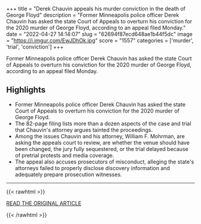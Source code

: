 +++
title = "Derek Chauvin appeals his murder conviction in the death of George Floyd"
description = "Former Minneapolis police officer Derek Chauvin has asked the state Court of Appeals to overturn his conviction for the 2020 murder of George Floyd, according to an appeal filed Monday."
date = "2022-04-27 14:14:07"
slug = "62694f87ecd648ae1b44f5dc"
image = "https://i.imgur.com/EwJDhOk.jpg"
score = "1557"
categories = ['murder', 'trial', 'conviction']
+++

Former Minneapolis police officer Derek Chauvin has asked the state Court of Appeals to overturn his conviction for the 2020 murder of George Floyd, according to an appeal filed Monday.

## Highlights

- Former Minneapolis police officer Derek Chauvin has asked the state Court of Appeals to overturn his conviction for the 2020 murder of George Floyd.
- The 82-page filing lists more than a dozen aspects of the case and trial that Chauvin's attorney argues tainted the proceedings.
- Among the issues Chauvin and his attorney, William F. Mohrman, are asking the appeals court to review, are whether the venue should have been changed, the jury fully sequestered, or the trial delayed because of pretrial protests and media coverage.
- The appeal also accuses prosecutors of misconduct, alleging the state's attorneys failed to properly disclose discovery information and adequately prepare prosecution witnesses.

---

{{< rawhtml >}}
  <p class="article-category">
    <a target="_blank" href="https://www.cnn.com/2022/04/27/us/derek-chauvin-appeal-murder-conviction/index.html">READ THE ORIGINAL ARTICLE</a>
  </p>
{{< /rawhtml >}}
